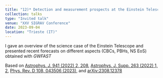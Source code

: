 ```yaml
---
title: "12)* Detection and measurement prospects at the Einstein Telescope: forecasts with *GWFAST*"
collection: talks
type: "Invited talk"
venue: "XXV SIGRAV Conference"
date: 2023-09-04
location: "Trieste (IT)"
---
```


I gave an overview of the science case of the Einstein Telescope and presented recent forecasts on different aspects (CBCs, PBHs, NS EoS) obtained with *GWFAST*

Based on <a href="https://doi.org/10.3847/1538-4357/ac9cd47" target="_blank">Astrophys. J. 941 (2022) 2, 208</a>, <a href="https://iopscience.iop.org/article/10.3847/1538-4365/ac9129" target="_blank">Astrophys. J. Supp. 263 (2022) 1, 2</a>, <a href="https://journals.aps.org/prd/abstract/10.1103/PhysRevD.108.043506" target="_blank">Phys. Rev. D 108, 043506 (2023)</a>, and <a href="https://arxiv.org/abs/2308.12378" target="_blank">arXiv:2308.12378</a>